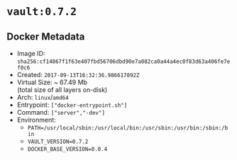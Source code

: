 # `vault:0.7.2`

## Docker Metadata

- Image ID: `sha256:cf14867f1f63e407fbd56706dbd90e7a082ca0a44a4ec0f83d63a406fe7ef0c6`
- Created: `2017-09-13T16:32:36.986617892Z`
- Virtual Size: ~ 67.49 Mb  
  (total size of all layers on-disk)
- Arch: `linux`/`amd64`
- Entrypoint: `["docker-entrypoint.sh"]`
- Command: `["server","-dev"]`
- Environment:
  - `PATH=/usr/local/sbin:/usr/local/bin:/usr/sbin:/usr/bin:/sbin:/bin`
  - `VAULT_VERSION=0.7.2`
  - `DOCKER_BASE_VERSION=0.0.4`

